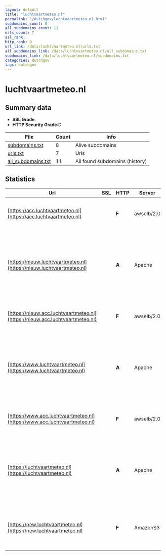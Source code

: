 ```yaml
---
layout: default
title: "luchtvaartmeteo.nl"
permalink: "/dutchgov/luchtvaartmeteo.nl.html"
subdomains_count: 8
all_subdomains_count: 11
urls_count: 7
ssl_rank: 
http_rank: D
url_link: /data/luchtvaartmeteo.nl/urls.txt
all_subdomains_link: /data/luchtvaartmeteo.nl/all_subdomains.txt
subdomains_link: /data/luchtvaartmeteo.nl/subdomains.txt
categories: dutchgov
tags: dutchgov
---
```



# luchtvaartmeteo.nl
## Summary data


 - **SSL Grade**:
 - **HTTP Security Grade**:D


| File       | Count | Info |
|------------|-------|------|
|[subdomains.txt](/DutchGovScope/data/luchtvaartmeteo.nl/subdomains.txt)|8|Alive subdomains|
|[urls.txt](/DutchGovScope/data/luchtvaartmeteo.nl/urls.txt)|7|Urls|
|[all_subdomains.txt](/DutchGovScope/data/luchtvaartmeteo.nl/all_subdomains.txt)|11|All found subdomains (history)|


## Statistics


| Url | SSL | HTTP | Server | Cookie | HSTS | CORS | CTO | CSP | XFO | XXP | RP |FP| Tech |Title |
|--------|-------|-------|------|------|------|------|------|------|------|------|------|------|------|------|
|[https://acc.luchtvaartmeteo.nl](https://acc.luchtvaartmeteo.nl)| | **F**|awselb/2.0| | | | | | | | :white_check_mark: | |Amazon ELB Amazon Web Services|403 Forbidden|
|[https://nieuw.luchtvaartmeteo.nl](https://nieuw.luchtvaartmeteo.nl)| | **A**|Apache|:o: |:white_check_mark: | | | :white_check_mark:| :white_check_mark: | :white_check_mark: | :white_check_mark: | |Amazon ALB Amazon Web Services Apache HTTP Server HSTS ZURB Foundation|KNMI Extranet|
|[https://nieuw.acc.luchtvaartmeteo.nl](https://nieuw.acc.luchtvaartmeteo.nl)| | **F**|awselb/2.0| | | | | | | | :white_check_mark: | |Amazon ELB Amazon Web Services|403 Forbidden|
|[https://www.luchtvaartmeteo.nl](https://www.luchtvaartmeteo.nl)| | **A**|Apache|:o: |:white_check_mark: | | | :white_check_mark:| :white_check_mark: | :white_check_mark: | :white_check_mark: | |Amazon ALB Amazon Web Services Apache HTTP Server HSTS ZURB Foundation|KNMI Extranet|
|[https://www.acc.luchtvaartmeteo.nl](https://www.acc.luchtvaartmeteo.nl)| | **F**|awselb/2.0| | | | | | | | :white_check_mark: | |Amazon ELB Amazon Web Services|403 Forbidden|
|[https://luchtvaartmeteo.nl](https://luchtvaartmeteo.nl)| | **A**|Apache|:o: |:white_check_mark: | | | :white_check_mark:| :white_check_mark: | :white_check_mark: | :white_check_mark: | |Amazon ALB Amazon Web Services Apache HTTP Server HSTS ZURB Foundation|KNMI Extranet|
|[https://new.luchtvaartmeteo.nl](https://new.luchtvaartmeteo.nl)| | **F**|AmazonS3| | | | | | | | :white_check_mark: | |Amazon CloudFront Amazon S3 Amazon Web Services|KNMI Extranetten|

